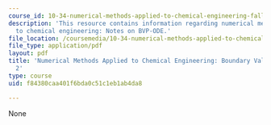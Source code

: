 ```yaml
---
course_id: 10-34-numerical-methods-applied-to-chemical-engineering-fall-2015
description: 'This resource contains information regarding numerical methods applied
  to chemical engineering: Notes on BVP-ODE.'
file_location: /coursemedia/10-34-numerical-methods-applied-to-chemical-engineering-fall-2015/f84380caa401f6bda0c51c1eb1ab4da8_MIT10_34F15_Lec21.pdf
file_type: application/pdf
layout: pdf
title: 'Numerical Methods Applied to Chemical Engineering: Boundary Value Problems
  2'
type: course
uid: f84380caa401f6bda0c51c1eb1ab4da8

---
```

None